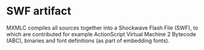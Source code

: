 # SWF artifact

MXMLC compiles all sources together into a Shockwave Flash File (SWF), to which are contributed for example ActionScript Virtual Machine 2 Bytecode (ABC), binaries and font definitions (as part of embedding fonts).